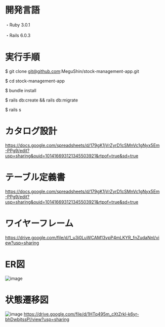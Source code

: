 # 開発言語
・Ruby 3.0.1

・Rails 6.0.3

# 実行手順

$ git clone git@github.com:MeguShin/stock-management-app.git

$ cd stock-management-app

$ bundle install

$ rails db:create && rails db:migrate

$ rails s

# カタログ設計

https://docs.google.com/spreadsheets/d/179gK1jVrZyrD1cSMnVc1gNyx5Em-PPg9/edit?usp=sharing&ouid=101416693121345503921&rtpof=true&sd=true

# テーブル定義書

https://docs.google.com/spreadsheets/d/179gK1jVrZyrD1cSMnVc1gNyx5Em-PPg9/edit?usp=sharing&ouid=101416693121345503921&rtpof=true&sd=true

# ワイヤーフレーム

https://drive.google.com/file/d/1_u3i0LuWCAM13vpP4mLKYR_fnZudaNnl/view?usp=sharing

# ER図

![image](https://drive.google.com/file/d/1ScYEMGVRbzC9QSB2P_FJhz4G7BNn068P/view?usp=sharing)

# 状態遷移図

![image](https://github.com/MeguShin/stock-management-app/assets/124676146/0ad83aa3-e210-47f9-b429-28614ac26986)
https://drive.google.com/file/d/1HTq495m_cXtZrkl-k6yr-bhDwbjtssPl/view?usp=sharing
#



